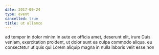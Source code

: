 ```yaml
---
date: 2017-09-24
type: event
cancelled: true
title: ut ullamco
---
```

ad tempor in dolor minim in aute ex officia amet, deserunt elit, irure Duis veniam, exercitation proident, ut dolor sunt ea culpa commodo aliqua. eu consectetur ut quis qui Lorem aliquip magna in nulla laboris velit esse non